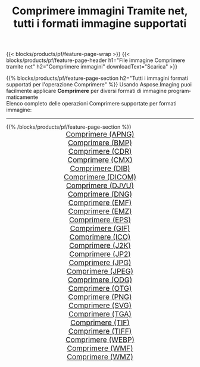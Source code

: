 ﻿---
title: Comprimere immagini Tramite net, tutti i formati immagine supportati 
weight: 3920
url: /it/net/compress 
lang: it
langdirlevel: 2
locales: zh-hans,ja,it,ru,de,es,fr,nl,id,lt,pl,pt,vi,tr,ko,zh-hant,ar,hi,th,sv,cs,uk,he
description: Usando Aspose.Imaging puoi facilmente Comprimere immagini tramite net
---

{{< blocks/products/pf/feature-page-wrap >}}
{{< blocks/products/pf/feature-page-header h1="File immagine Comprimere tramite net" h2="Comprimere immagini" downloadText="Scarica" >}}


{{% blocks/products/pf/feature-page-section  h2="Tutti i immagini formati supportati per l'operazione Comprimere" %}}
Usando Aspose.Imaging puoi facilmente applicare **Comprimere** per diversi formati di immagine programmaticamente
<br/>
Elenco completo delle operazioni Comprimere supportate per formati immagine:
<hr/>
{{% /blocks/products/pf/feature-page-section %}}
<div class="container-fluid productfamilypage bg-gray">
    <div class="convertypes bg-gray agp-content section">
        <div class="container">
		<div class="row other-converters" style="gap: 10px;font-size: 19px;text-align:center;">
		    <div class='col-md-2 other-converter remove-lp remove-rp'><a href="/imaging/it/net/compress/apng" style="padding:15px;">Comprimere (APNG)</a></div><div class='col-md-2 other-converter remove-lp remove-rp'><a href="/imaging/it/net/compress/bmp" style="padding:15px;">Comprimere (BMP)</a></div><div class='col-md-2 other-converter remove-lp remove-rp'><a href="/imaging/it/net/compress/cdr" style="padding:15px;">Comprimere (CDR)</a></div><div class='col-md-2 other-converter remove-lp remove-rp'><a href="/imaging/it/net/compress/cmx" style="padding:15px;">Comprimere (CMX)</a></div><div class='col-md-2 other-converter remove-lp remove-rp'><a href="/imaging/it/net/compress/dib" style="padding:15px;">Comprimere (DIB)</a></div><div class='col-md-2 other-converter remove-lp remove-rp'><a href="/imaging/it/net/compress/dicom" style="padding:15px;">Comprimere (DICOM)</a></div><div class='col-md-2 other-converter remove-lp remove-rp'><a href="/imaging/it/net/compress/djvu" style="padding:15px;">Comprimere (DJVU)</a></div><div class='col-md-2 other-converter remove-lp remove-rp'><a href="/imaging/it/net/compress/dng" style="padding:15px;">Comprimere (DNG)</a></div><div class='col-md-2 other-converter remove-lp remove-rp'><a href="/imaging/it/net/compress/emf" style="padding:15px;">Comprimere (EMF)</a></div><div class='col-md-2 other-converter remove-lp remove-rp'><a href="/imaging/it/net/compress/emz" style="padding:15px;">Comprimere (EMZ)</a></div><div class='col-md-2 other-converter remove-lp remove-rp'><a href="/imaging/it/net/compress/eps" style="padding:15px;">Comprimere (EPS)</a></div><div class='col-md-2 other-converter remove-lp remove-rp'><a href="/imaging/it/net/compress/gif" style="padding:15px;">Comprimere (GIF)</a></div><div class='col-md-2 other-converter remove-lp remove-rp'><a href="/imaging/it/net/compress/ico" style="padding:15px;">Comprimere (ICO)</a></div><div class='col-md-2 other-converter remove-lp remove-rp'><a href="/imaging/it/net/compress/j2k" style="padding:15px;">Comprimere (J2K)</a></div><div class='col-md-2 other-converter remove-lp remove-rp'><a href="/imaging/it/net/compress/jp2" style="padding:15px;">Comprimere (JP2)</a></div><div class='col-md-2 other-converter remove-lp remove-rp'><a href="/imaging/it/net/compress/jpg" style="padding:15px;">Comprimere (JPG)</a></div><div class='col-md-2 other-converter remove-lp remove-rp'><a href="/imaging/it/net/compress/jpeg" style="padding:15px;">Comprimere (JPEG)</a></div><div class='col-md-2 other-converter remove-lp remove-rp'><a href="/imaging/it/net/compress/odg" style="padding:15px;">Comprimere (ODG)</a></div><div class='col-md-2 other-converter remove-lp remove-rp'><a href="/imaging/it/net/compress/otg" style="padding:15px;">Comprimere (OTG)</a></div><div class='col-md-2 other-converter remove-lp remove-rp'><a href="/imaging/it/net/compress/png" style="padding:15px;">Comprimere (PNG)</a></div><div class='col-md-2 other-converter remove-lp remove-rp'><a href="/imaging/it/net/compress/svg" style="padding:15px;">Comprimere (SVG)</a></div><div class='col-md-2 other-converter remove-lp remove-rp'><a href="/imaging/it/net/compress/tga" style="padding:15px;">Comprimere (TGA)</a></div><div class='col-md-2 other-converter remove-lp remove-rp'><a href="/imaging/it/net/compress/tif" style="padding:15px;">Comprimere (TIF)</a></div><div class='col-md-2 other-converter remove-lp remove-rp'><a href="/imaging/it/net/compress/tiff" style="padding:15px;">Comprimere (TIFF)</a></div><div class='col-md-2 other-converter remove-lp remove-rp'><a href="/imaging/it/net/compress/webp" style="padding:15px;">Comprimere (WEBP)</a></div><div class='col-md-2 other-converter remove-lp remove-rp'><a href="/imaging/it/net/compress/wmf" style="padding:15px;">Comprimere (WMF)</a></div><div class='col-md-2 other-converter remove-lp remove-rp'><a href="/imaging/it/net/compress/wmz" style="padding:15px;">Comprimere (WMZ)</a></div>
                </div>
        </div>
    </div>
</div>
<br/>
